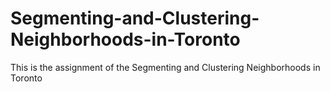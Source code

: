# Segmenting-and-Clustering-Neighborhoods-in-Toronto
This is the assignment of the Segmenting and Clustering Neighborhoods in Toronto
